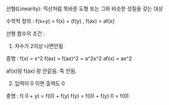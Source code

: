 선형(Linearity): 직선처럼 똑바른 도형 또는 그와 비슷한 성질을 갖는 대상

수학적 정의 : f(x+y) = f(x) + (f(y)  , f(ax) = af(x)

선형 함수의 조건 : 


1) 차수가 2이상 나면안됨 

증명 : f(x) = x^2
f(ax) = f(ax)^2 = a^2x^2
af(x) = ax^2

af(x)랑 f(ax) 랑 안같음. 즉 안됨.


2) 입력이 0 이면 출력도 0

증명 : f( 0 + y) = f(0) + f(y)
f(y) = f(0) + f(y)
0 = f(0)



